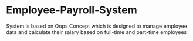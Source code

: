 # Employee-Payroll-System
System is based on Oops Concept which is designed to manage employee data and calculate their 
salary based on full-time and part-time employees
